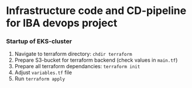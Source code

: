 # Infrastructure code and CD-pipeline for IBA devops project

### Startup of EKS-cluster

1. Navigate to terraform directory: `chdir terraform`
1. Prepare S3-bucket for terraform backend (check values in `main.tf`)
2. Prepare all terraform dependancies: `terraform init`
3. Adjust `variables.tf` file
4. Run `terraform apply`

